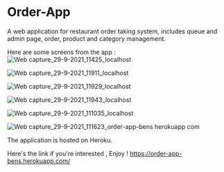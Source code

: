 # Order-App
A web application for restaurant order taking system, includes queue and admin page, order, product and category management.

Here are some screens from the app :
![Web capture_29-9-2021_11425_localhost](https://user-images.githubusercontent.com/34404031/135249258-c4b19554-2252-4413-881c-4a815146a13e.jpeg)

![Web capture_29-9-2021_11911_localhost](https://user-images.githubusercontent.com/34404031/135249298-7e967198-6311-434d-87e2-4c627939e7f6.jpeg)

![Web capture_29-9-2021_11929_localhost](https://user-images.githubusercontent.com/34404031/135249350-46b4af69-f668-4ab6-a225-7fc630c007b5.jpeg)

![Web capture_29-9-2021_11943_localhost](https://user-images.githubusercontent.com/34404031/135249393-da7c3626-55a7-4658-8e56-3eea658f144d.jpeg)

![Web capture_29-9-2021_111035_localhost](https://user-images.githubusercontent.com/34404031/135249434-439e4dfc-338e-4119-8041-28a16ced64c1.jpeg)

![Web capture_29-9-2021_111623_order-app-bens herokuapp com](https://user-images.githubusercontent.com/34404031/135249995-d540c8bf-acfb-4f9a-b375-fa1eed77896e.jpeg)

The application is hosted on Heroku.

Here's the link if you're interested , Enjoy !
https://order-app-bens.herokuapp.com/
